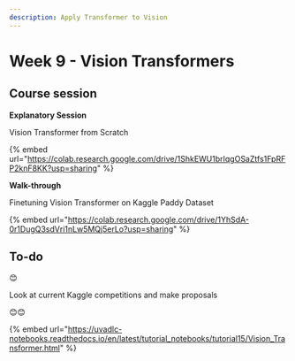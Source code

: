```yaml
---
description: Apply Transformer to Vision
---
```


# Week 9 - Vision Transformers

## Course session

**Explanatory Session**

Vision Transformer from Scratch

{% embed url="https://colab.research.google.com/drive/1ShkEWU1brIqgOSaZtfs1FpRFP2knF8KK?usp=sharing" %}

**Walk-through**

Finetuning Vision Transformer on Kaggle Paddy Dataset

{% embed url="https://colab.research.google.com/drive/1YhSdA-0r1DugQ3sdVri1nLw5MQj5erLo?usp=sharing" %}

## To-do

😊

Look at current Kaggle competitions and make proposals



😊😊

{% embed url="https://uvadlc-notebooks.readthedocs.io/en/latest/tutorial_notebooks/tutorial15/Vision_Transformer.html" %}
